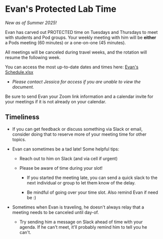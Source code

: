 # Evan's Protected Lab Time

*New as of Summer 2025!*

Evan has carved out PROTECTED time on Tuesdays and Thursdays to meet with students and Pod groups. Your weekly meeting with him will be **either** a Pods meeting (60 minutes) or a one-on-one (45 minutes).

All meetings will be canceled during travel weeks, and the rotation will resume the following week.

You can access the most up-to-date dates and times here: [Evan's Schedule.xlsx](https://rutgersconnect-my.sharepoint.com/:x:/g/personal/jkm186_njms_rutgers_edu/EfCToA2Q57lKlzBCqEMvYjcBpeSDOE33O73XwiJFhy7wMw?e=20ied3)

- *Please contact Jessica for access if you are unable to view the document.*

Be sure to send Evan your Zoom link information and a calendar invite for your meetings if it is not already on your calendar.

## Timeliness

- If you can get feedback or discuss something via Slack or email, consider doing that to reserve more of your meeting time for other topics.

- Evan can sometimes be a tad late! Some helpful tips:
  
    - Reach out to him on Slack (and via cell if urgent)
    
    - Please be aware of time during your slot! 
    
        - If you started the meeting late, you can send a quick slack to the next individual or group to let them know of the delay.
        
        - Be mindful of going over your time slot. Also remind Evan if need be :)

- Sometimes when Evan is traveling, he doesn't always relay that a meeting needs to be canceled until day-of.
  
    - Try sending him a message on Slack ahead of time with your agenda. If he can't meet, it'll probably remind him to tell you he can't.
